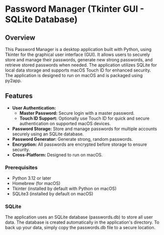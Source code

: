 # Password Manager (Tkinter GUI - SQLite Database)

## Overview

This Password Manager is a desktop application built with Python, using Tkinter for the graphical user interface (GUI). It allows users to securely store and manage their passwords, generate new strong passwords, and retrieve stored passwords when needed. The application utilizes SQLite for local data storage and supports macOS Touch ID for enhanced security. The application is designed to run on macOS and is packaged using py2app.

## Features

- **User Authentication:**
  - **Master Password:** Secure login with a master password.
  - **Touch ID Support:** Optionally use Touch ID for quick and secure authentication on supported macOS devices.
- **Password Storage:** Store and manage passwords for multiple accounts securely using an SQLite database.
- **Password Generator:** Generate strong, random passwords.
- **Encryption:** All passwords are encrypted before storage to ensure security.
- **Cross-Platform:** Designed to run on macOS.

### Prerequisites

- Python 3.12 or later
- Homebrew (for macOS)
- Tkinter (installed by default with Python on macOS)
- SQLite3 (installed by default on macOS)

### SQLite
The application uses an SQLite database (passwords.db) to store all user data. 
The database is created automatically in the application's directory. 
To back up your data, simply copy the passwords.db file to a secure location.
